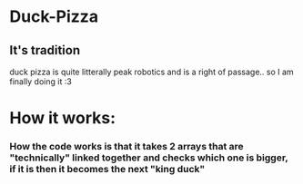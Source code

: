 # Duck-Pizza
## It's tradition
duck pizza is quite litterally peak robotics and is a right of passage.. so I am finally doing it :3

# How it works:
### How the code works is that it takes 2 arrays that are "technically" linked together and checks which one is bigger, if it is then it becomes the next "king duck"